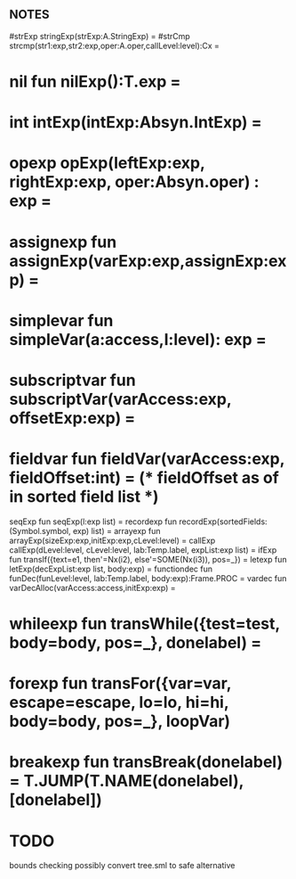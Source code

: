 ## NOTES
#strExp          stringExp(strExp:A.StringExp) =
#strCmp          strcmp(str1:exp,str2:exp,oper:A.oper,callLevel:level):Cx = 
# nil              fun nilExp():T.exp =
# int              intExp(intExp:Absyn.IntExp) =
# opexp           opExp(leftExp:exp, rightExp:exp, oper:Absyn.oper) : exp =
# assignexp         fun assignExp(varExp:exp,assignExp:exp) = 
# simplevar       fun simpleVar(a:access,l:level): exp =
# subscriptvar          fun subscriptVar(varAccess:exp, offsetExp:exp) = 
# fieldvar           fun fieldVar(varAccess:exp, fieldOffset:int) =  (* fieldOffset as of in sorted field list *)
seqExp            fun seqExp(l:exp list) = 
recordexp         fun recordExp(sortedFields:(Symbol.symbol, exp) list) = 
arrayexp          fun arrayExp(sizeExp:exp,initExp:exp,cLevel:level) =
callExp         callExp(dLevel:level, cLevel:level, lab:Temp.label, expList:exp list) = 
ifExp             fun transIf({text=e1, then'=Nx(i2), else'=SOME(Nx(i3)), pos=_}) =
letexp             fun letExp(decExpList:exp list, body:exp) = 
functiondec       fun funDec(funLevel:level, lab:Temp.label, body:exp):Frame.PROC = 
vardec          fun varDecAlloc(varAccess:access,initExp:exp) = 
# whileexp          fun transWhile({test=test, body=body, pos=_}, donelabel) = 
# forexp            fun transFor({var=var, escape=escape, lo=lo, hi=hi, body=body, pos=_}, loopVar) 
# breakexp        fun transBreak(donelabel) = T.JUMP(T.NAME(donelabel), [donelabel])


# TODO
bounds checking
possibly convert tree.sml to safe alternative
